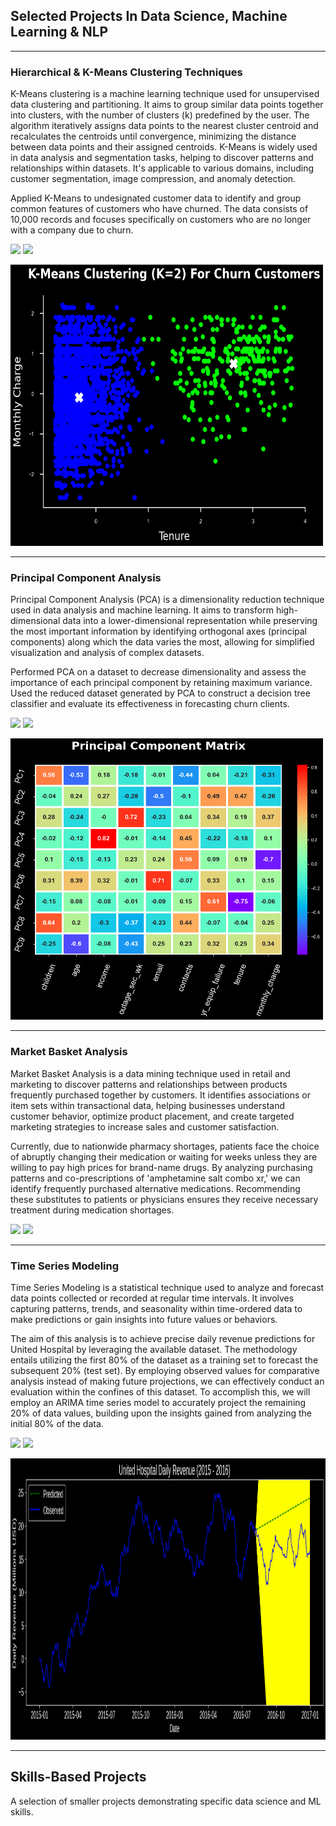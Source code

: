 ## Selected Projects In Data Science, Machine Learning & NLP
---

### Hierarchical & K-Means Clustering Techniques

K-Means clustering is a machine learning technique used for unsupervised data clustering and partitioning. It aims to group similar data points together into clusters, with the number of clusters (k) predefined by the user. The algorithm iteratively assigns data points to the nearest cluster centroid and recalculates the centroids until convergence, minimizing the distance between data points and their assigned centroids. K-Means is widely used in data analysis and segmentation tasks, helping to discover patterns and relationships within datasets. It's applicable to various domains, including customer segmentation, image compression, and anomaly detection.

Applied K-Means to undesignated customer data to identify and group common features of customers who have churned. The data consists of 10,000 records and focuses specifically on customers who are no longer with a company due to churn.

[![](https://img.shields.io/badge/Python-white?logo=Python)](https://github.dev/um3dev/WGU_PORTFOLIO/blob/27df33f909d6f1ab3eec819b8b00632402e39ecd/D212/D212_Task_1.ipynb) [![](https://img.shields.io/badge/Jupyter-white?logo=Jupyter)](https://github.dev/um3dev/WGU_PORTFOLIO/blob/27df33f909d6f1ab3eec819b8b00632402e39ecd/D212/D212_Task_1.ipynb) 

<!-- [View Code On Colab](https://colab.research.google.com/drive/1pdnI-aN1Ui1-QXPT0GVzjCEb-VYLJBW9?usp=sharing) -->

<!-- <img src="images/KMeansClustering3.png?raw=true" width="300" height="350" /> -->
<img src="images/KMeansClustering.png?raw=true" width="500" height="450"/>

---

### Principal Component Analysis


Principal Component Analysis (PCA) is a dimensionality reduction technique used in data analysis and machine learning. It aims to transform high-dimensional data into a lower-dimensional representation while preserving the most important information by identifying orthogonal axes (principal components) along which the data varies the most, allowing for simplified visualization and analysis of complex datasets.

Performed PCA on a dataset to decrease dimensionality and assess the importance of each principal component by retaining maximum variance. Used the reduced dataset generated by PCA to construct a decision tree classifier and evaluate its effectiveness in forecasting churn clients.

[![](https://img.shields.io/badge/Python-white?logo=Python)](https://github.dev/um3dev/WGU_PORTFOLIO/blob/27df33f909d6f1ab3eec819b8b00632402e39ecd/D212/D212_Task_2.ipynb) [![](https://img.shields.io/badge/Jupyter-white?logo=Jupyter)](https://github.dev/um3dev/WGU_PORTFOLIO/blob/27df33f909d6f1ab3eec819b8b00632402e39ecd/D212/D212_Task_2.ipynb) 

<img src="images/PCAMatrix.png?raw=true" width="500" height="450" />

---

### Market Basket Analysis


Market Basket Analysis is a data mining technique used in retail and marketing to discover patterns and relationships between products frequently purchased together by customers. It identifies associations or item sets within transactional data, helping businesses understand customer behavior, optimize product placement, and create targeted marketing strategies to increase sales and customer satisfaction.

Currently, due to nationwide pharmacy shortages, patients face the choice of abruptly changing their medication or waiting for weeks unless they are willing to pay high prices for brand-name drugs. By analyzing purchasing patterns and co-prescriptions of 'amphetamine salt combo xr,' we can identify frequently purchased alternative medications. Recommending these substitutes to patients or physicians ensures they receive necessary treatment during medication shortages.

[![](https://img.shields.io/badge/Python-white?logo=Python)](https://github.dev/um3dev/WGU_PORTFOLIO/blob/27df33f909d6f1ab3eec819b8b00632402e39ecd/D212/D212_Task_3.ipynb) [![](https://img.shields.io/badge/Jupyter-white?logo=Jupyter)](https://github.dev/um3dev/WGU_PORTFOLIO/blob/27df33f909d6f1ab3eec819b8b00632402e39ecd/D212/D212_Task_3.ipynb) 

---

### Time Series Modeling


Time Series Modeling is a statistical technique used to analyze and forecast data points collected or recorded at regular time intervals. It involves capturing patterns, trends, and seasonality within time-ordered data to make predictions or gain insights into future values or behaviors.

The aim of this analysis is to achieve precise daily revenue predictions for United Hospital by leveraging the available dataset. The methodology entails utilizing the first 80% of the dataset as a training set to forecast the subsequent 20% (test set). By employing observed values for comparative analysis instead of making future projections, we can effectively conduct an evaluation within the confines of this dataset. To accomplish this, we will employ an ARIMA time series model to accurately project the remaining 20% of data values, building upon the insights gained from analyzing the initial 80% of the data.

[![](https://img.shields.io/badge/Python-white?logo=Python)](https://github.dev/um3dev/WGU_PORTFOLIO/blob/27df33f909d6f1ab3eec819b8b00632402e39ecd/D213/D213_Task_1.ipynb) [![](https://img.shields.io/badge/Jupyter-white?logo=Jupyter)](https://github.dev/um3dev/WGU_PORTFOLIO/blob/27df33f909d6f1ab3eec819b8b00632402e39ecd/D213/D213_Task_1.ipynb) 

<img src="images/TimeSeriesModeling.png?raw=true" width="600" height="450" />

---

## Skills-Based Projects
A selection of smaller projects demonstrating specific data science and ML skills.

<!-- - [Working in the cloud: Using data stored in AWS S3 buckets](#)
- [Optimising code with multiprocessing](#) -->
